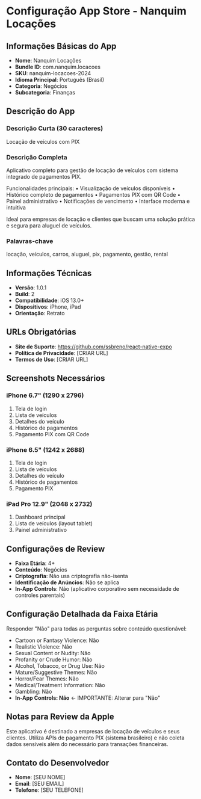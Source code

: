 # Configuração App Store - Nanquim Locações

## Informações Básicas do App
- **Nome**: Nanquim Locações
- **Bundle ID**: com.nanquim.locacoes
- **SKU**: nanquim-locacoes-2024
- **Idioma Principal**: Português (Brasil)
- **Categoria**: Negócios
- **Subcategoria**: Finanças

## Descrição do App
### Descrição Curta (30 caracteres)
Locação de veículos com PIX

### Descrição Completa
Aplicativo completo para gestão de locação de veículos com sistema integrado de pagamentos PIX. 

Funcionalidades principais:
• Visualização de veículos disponíveis
• Histórico completo de pagamentos
• Pagamentos PIX com QR Code
• Painel administrativo
• Notificações de vencimento
• Interface moderna e intuitiva

Ideal para empresas de locação e clientes que buscam uma solução prática e segura para aluguel de veículos.

### Palavras-chave
locação, veículos, carros, aluguel, pix, pagamento, gestão, rental

## Informações Técnicas
- **Versão**: 1.0.1
- **Build**: 2
- **Compatibilidade**: iOS 13.0+
- **Dispositivos**: iPhone, iPad
- **Orientação**: Retrato

## URLs Obrigatórias
- **Site de Suporte**: https://github.com/ssbreno/react-native-expo
- **Política de Privacidade**: [CRIAR URL]
- **Termos de Uso**: [CRIAR URL]

## Screenshots Necessários
### iPhone 6.7" (1290 x 2796)
1. Tela de login
2. Lista de veículos  
3. Detalhes do veículo
4. Histórico de pagamentos
5. Pagamento PIX com QR Code

### iPhone 6.5" (1242 x 2688)
1. Tela de login
2. Lista de veículos
3. Detalhes do veículo
4. Histórico de pagamentos
5. Pagamento PIX

### iPad Pro 12.9" (2048 x 2732)
1. Dashboard principal
2. Lista de veículos (layout tablet)
3. Painel administrativo

## Configurações de Review
- **Faixa Etária**: 4+
- **Conteúdo**: Negócios
- **Criptografia**: Não usa criptografia não-isenta
- **Identificação de Anúncios**: Não se aplica
- **In-App Controls**: Não (aplicativo corporativo sem necessidade de controles parentais)

## Configuração Detalhada da Faixa Etária
Responder "Não" para todas as perguntas sobre conteúdo questionável:
- Cartoon or Fantasy Violence: Não
- Realistic Violence: Não
- Sexual Content or Nudity: Não
- Profanity or Crude Humor: Não
- Alcohol, Tobacco, or Drug Use: Não
- Mature/Suggestive Themes: Não
- Horror/Fear Themes: Não
- Medical/Treatment Information: Não
- Gambling: Não
- **In-App Controls: Não** ← IMPORTANTE: Alterar para "Não"

## Notas para Review da Apple
Este aplicativo é destinado a empresas de locação de veículos e seus clientes. Utiliza APIs de pagamento PIX (sistema brasileiro) e não coleta dados sensíveis além do necessário para transações financeiras.

## Contato do Desenvolvedor
- **Nome**: [SEU NOME]
- **Email**: [SEU EMAIL]
- **Telefone**: [SEU TELEFONE]
